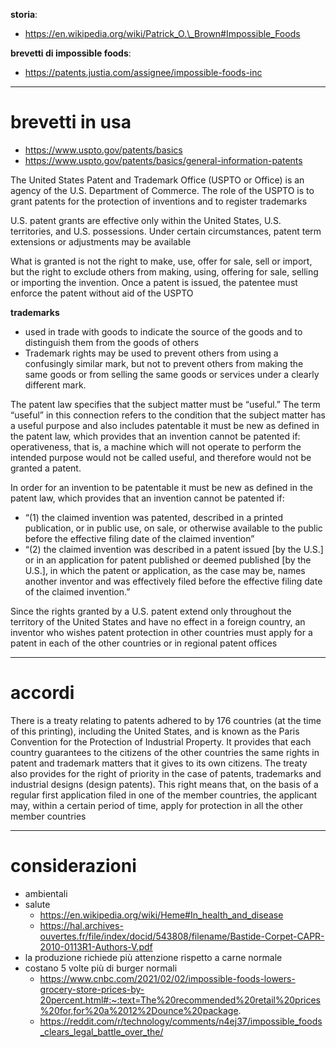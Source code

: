 **storia**:
* https://en.wikipedia.org/wiki/Patrick_O.\_Brown#Impossible_Foods

**brevetti di impossible foods**:
* https://patents.justia.com/assignee/impossible-foods-inc

---

# brevetti in usa
* https://www.uspto.gov/patents/basics
* https://www.uspto.gov/patents/basics/general-information-patents


The United States Patent and Trademark Office (USPTO or Office) is an agency of the U.S. Department of Commerce. The role of the USPTO is to grant patents for the protection of inventions and to register trademarks

U.S. patent grants are effective only within the United States, U.S. territories, and U.S. possessions. Under certain circumstances, patent term extensions or adjustments may be available


What is granted is not the right to make, use, offer for sale, sell or import, but the right to exclude others from making, using, offering for sale, selling or importing the invention. Once a patent is issued, the patentee must enforce the patent without aid of the USPTO


**trademarks**
* used in trade with goods to indicate the source of the goods and to distinguish them from the goods of others
* Trademark rights may be used to prevent others from using a confusingly similar mark, but not to prevent others from making the same goods or from selling the same goods or services under a clearly different mark.


The patent law specifies that the subject matter must be “useful.” The term “useful” in this connection refers to the condition that the subject matter has a useful purpose and also includes patentable it must be new as defined in the patent law, which provides that an invention cannot be patented if:
operativeness, that is, a machine which will not operate to perform the intended purpose would not be called useful, and therefore would not be granted a patent.



In order for an invention to be patentable it must be new as defined in the patent law, which provides that an invention cannot be patented if:
* “(1) the claimed invention was patented, described in a printed publication, or in public use, on sale, or otherwise available to the public before the effective filing date of the claimed invention”
* “(2) the claimed invention was described in a patent issued [by the U.S.] or in an application for patent published or deemed published [by the U.S.], in which the patent or application, as the case may be, names another inventor and was effectively filed before the effective filing date of the claimed invention.”


Since the rights granted by a U.S. patent extend only throughout the territory of the United States and have no effect in a foreign country, an inventor who wishes patent protection in other countries must apply for a patent in each of the other countries or in regional patent offices


---

# accordi

There is a treaty relating to patents adhered to by 176 countries (at the time of this printing), including the United States, and is known as the Paris Convention for the Protection of Industrial Property. It provides that each country guarantees to the citizens of the other countries the same rights in patent and trademark matters that it gives to its own citizens. The treaty also provides for the right of priority in the case of patents, trademarks and industrial designs (design patents). This right means that, on the basis of a regular first application filed in one of the member countries, the applicant may, within a certain period of time, apply for protection in all the other member countries

---

# considerazioni

* ambientali 
* salute
    * https://en.wikipedia.org/wiki/Heme#In_health_and_disease
    * https://hal.archives-ouvertes.fr/file/index/docid/543808/filename/Bastide-Corpet-CAPR-2010-0113R1-Authors-V.pdf
* la produzione richiede più attenzione rispetto a carne normale
* costano 5 volte più di burger normali
    * https://www.cnbc.com/2021/02/02/impossible-foods-lowers-grocery-store-prices-by-20percent.html#:~:text=The%20recommended%20retail%20prices%20for,for%20a%2012%2Dounce%20package.
    * https://reddit.com/r/technology/comments/n4ej37/impossible_foods_clears_legal_battle_over_the/
